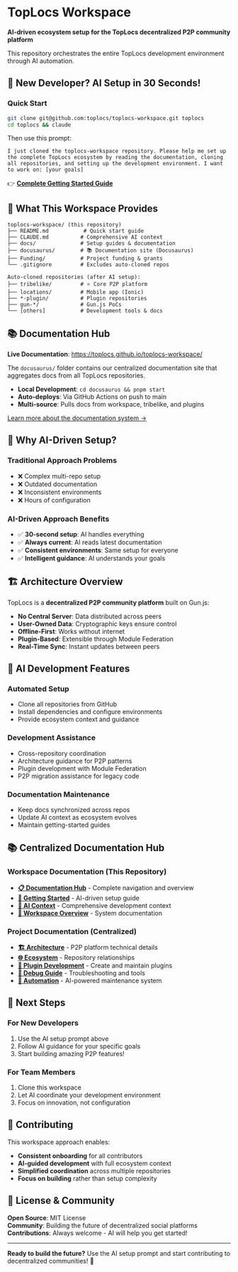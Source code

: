 # TopLocs Workspace

**AI-driven ecosystem setup for the TopLocs decentralized P2P community platform**

This repository orchestrates the entire TopLocs development environment through AI automation.

## 🚀 New Developer? AI Setup in 30 Seconds!

### Quick Start
```bash
git clone git@github.com:toplocs/toplocs-workspace.git toplocs
cd toplocs && claude
```

Then use this prompt:
```
I just cloned the toplocs-workspace repository. Please help me set up the complete TopLocs ecosystem by reading the documentation, cloning all repositories, and setting up the development environment. I want to work on: [your goals]
```

👉 **[Complete Getting Started Guide](./docs/workspace/getting-started.md)**

## 📁 What This Workspace Provides

```
toplocs-workspace/ (this repository)
├── README.md           # Quick start guide  
├── CLAUDE.md          # Comprehensive AI context
├── docs/              # Setup guides & documentation
├── docusaurus/        # 📚 Documentation site (Docusaurus)
├── Funding/           # Project funding & grants
└── .gitignore         # Excludes auto-cloned repos

Auto-cloned repositories (after AI setup):
├── tribelike/         # ⭐ Core P2P platform
├── locations/         # Mobile app (Ionic)
├── *-plugin/          # Plugin repositories
├── gun-*/             # Gun.js PoCs
└── [others]           # Development tools & docs
```

## 📚 Documentation Hub

**Live Documentation**: https://toplocs.github.io/toplocs-workspace/

The `docusaurus/` folder contains our centralized documentation site that aggregates docs from all TopLocs repositories. 

- **Local Development**: `cd docusaurus && pnpm start`
- **Auto-deploys**: Via GitHub Actions on push to main
- **Multi-source**: Pulls docs from workspace, tribelike, and plugins

[Learn more about the documentation system →](./docusaurus/README.md)

## 🎯 Why AI-Driven Setup?

### Traditional Approach Problems
- ❌ Complex multi-repo setup
- ❌ Outdated documentation  
- ❌ Inconsistent environments
- ❌ Hours of configuration

### AI-Driven Approach Benefits
- ✅ **30-second setup**: AI handles everything
- ✅ **Always current**: AI reads latest documentation
- ✅ **Consistent environments**: Same setup for everyone
- ✅ **Intelligent guidance**: AI understands your goals

## 🏗️ Architecture Overview

TopLocs is a **decentralized P2P community platform** built on Gun.js:

- **No Central Server**: Data distributed across peers
- **User-Owned Data**: Cryptographic keys ensure control
- **Offline-First**: Works without internet
- **Plugin-Based**: Extensible through Module Federation
- **Real-Time Sync**: Instant updates between peers

## 🤖 AI Development Features

### Automated Setup
- Clone all repositories from GitHub
- Install dependencies and configure environments
- Provide ecosystem context and guidance

### Development Assistance  
- Cross-repository coordination
- Architecture guidance for P2P patterns
- Plugin development with Module Federation
- P2P migration assistance for legacy code

### Documentation Maintenance
- Keep docs synchronized across repos
- Update AI context as ecosystem evolves
- Maintain getting-started guides

## 📚 Centralized Documentation Hub

### Workspace Documentation (This Repository)
- **[📋 Documentation Hub](./docs/README.md)** - Complete navigation and overview
- **[🚀 Getting Started](./docs/workspace/getting-started.md)** - AI-driven setup guide
- **[🤖 AI Context](./CLAUDE.md)** - Comprehensive development context
- **[🔧 Workspace Overview](./docs/workspace/toplocs-workspace-overview.md)** - System documentation

### Project Documentation (Centralized)
- **[🏗️ Architecture](./docs/project/architecture.md)** - P2P platform technical details
- **[🌐 Ecosystem](./docs/project/ecosystem.md)** - Repository relationships
- **[🔌 Plugin Development](./docs/development/plugin-development.md)** - Create and maintain plugins
- **[🐛 Debug Guide](./docs/development/debug-guide.md)** - Troubleshooting and tools
- **[🤖 Automation](./docs/automation/)** - AI-powered maintenance system

## 🚀 Next Steps

### For New Developers
1. Use the AI setup prompt above
2. Follow AI guidance for your specific goals
3. Start building amazing P2P features!

### For Team Members
1. Clone this workspace
2. Let AI coordinate your development environment
3. Focus on innovation, not configuration

## 🤝 Contributing

This workspace approach enables:
- **Consistent onboarding** for all contributors
- **AI-guided development** with full ecosystem context
- **Simplified coordination** across multiple repositories
- **Focus on building** rather than setup complexity

## 📄 License & Community

**Open Source**: MIT License  
**Community**: Building the future of decentralized social platforms  
**Contributions**: Always welcome - AI will help you get started!

---

**Ready to build the future?** Use the AI setup prompt and start contributing to decentralized communities! 🚀